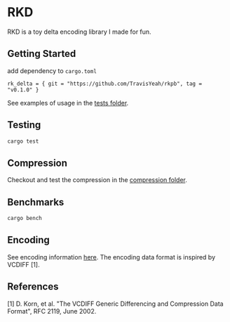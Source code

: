 # RKD

RKD is a toy delta encoding library I made for fun.

## Getting Started

add dependency to `cargo.toml`

```config
rk_delta = { git = "https://github.com/TravisYeah/rkpb", tag = "v0.1.0" }
```

See examples of usage in the [tests folder](tests/lib.rs).

## Testing

```bash
cargo test
```

## Compression

Checkout and test the compression in the [compression folder](compression).

## Benchmarks

```bash
cargo bench
```

## Encoding

See encoding information [here](ENCODING.md). The encoding data format is inspired by VCDIFF [1].

## References

[1] D. Korn, et al. "The VCDIFF Generic Differencing and Compression Data Format", RFC 2119, June 2002.
